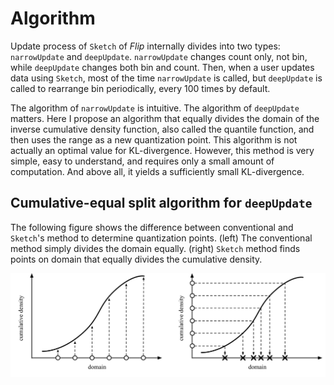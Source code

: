 # Algorithm

Update process of `Sketch` of *Flip* internally divides into two types: `narrowUpdate` and `deepUpdate`. `narrowUpdate` changes count only, not bin, while `deepUpdate` changes both bin and count. Then, when a user updates data using `Sketch`, most of the time `narrowUpdate` is called, but `deepUpdate` is called to rearrange bin periodically, every 100 times by default.

The algorithm of `narrowUpdate` is intuitive. The algorithm of `deepUpdate` matters. Here I propose an algorithm that equally divides the domain of the inverse cumulative density function, also called the quantile function, and then uses the range as a new quantization point. This algorithm is not actually an optimal value for KL-divergence. However, this method is very simple, easy to understand, and requires only a small amount of computation. And above all, it yields a sufficiently small KL-divergence.


## Cumulative-equal split algorithm for  `deepUpdate`

The following figure shows the difference between conventional and `Sketch`'s method to determine quantization points. (left) The conventional method simply divides the domain equally. (right) `Sketch` method finds points on domain that equally divides the cumulative density.

![equal space split algorithm](resources/diagrams/equal-space-split-algorithm.png)

